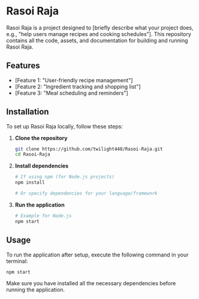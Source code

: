 # Rasoi Raja

Rasoi Raja is a project designed to [briefly describe what your project does, e.g., "help users manage recipes and cooking schedules"]. This repository contains all the code, assets, and documentation for building and running Rasoi Raja.

## Features

- [Feature 1:  "User-friendly recipe management"]
- [Feature 2:  "Ingredient tracking and shopping list"]
- [Feature 3:  "Meal scheduling and reminders"]

## Installation

To set up Rasoi Raja locally, follow these steps:

1. **Clone the repository**
   ```bash
   git clone https://github.com/twilight448/Rasoi-Raja.git
   cd Rasoi-Raja
   ```

2. **Install dependencies**
   ```bash
   # If using npm (for Node.js projects)
   npm install

   # Or specify dependencies for your language/framework
   ```

3. **Run the application**
   ```bash
   # Example for Node.js
   npm start
   ```

## Usage

To run the application after setup, execute the following command in your terminal:

```
npm start
```

Make sure you have installed all the necessary dependencies before running the application.

